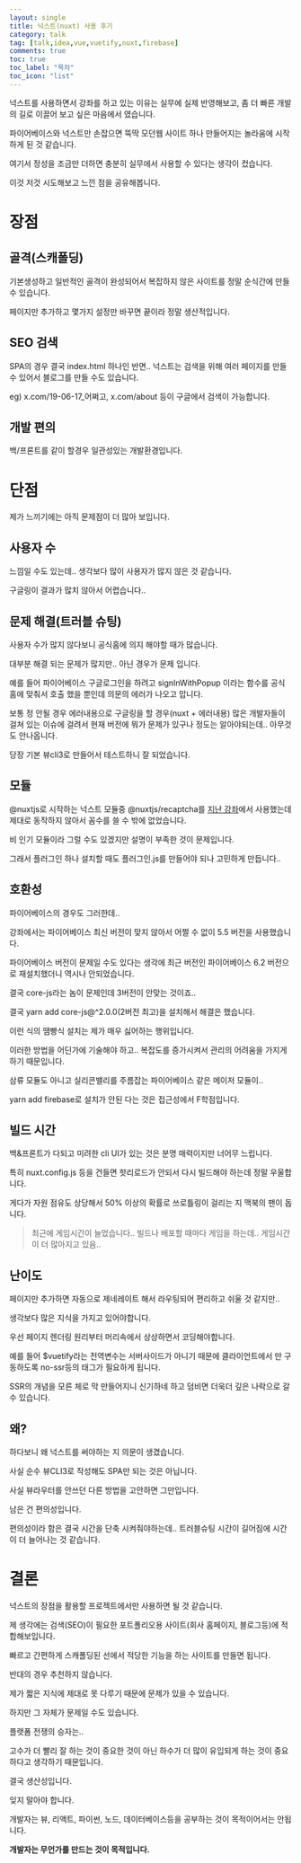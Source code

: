 ```yaml
---
layout: single
title: 넉스트(nuxt) 사용 후기
category: talk
tag: [talk,idea,vue,vuetify,nuxt,firebase]
comments: true
toc: true
toc_label: "목차"
toc_icon: "list"
---
```


넉스트를 사용하면서 강좌를 하고 있는 이유는 실무에 실제 반영해보고, 좀 더 빠른 개발의 길로 이끌어 보고 싶은 마음에서 였습니다.

파이어베이스와 넉스트만 손잡으면 뚝딱 모던웹 사이트 하나 만들어지는 놀라움에 시작하게 된 것 같습니다.

여기서 정성을 조금만 더하면 충분히 실무에서 사용할 수 있다는 생각이 컸습니다.

이것 저것 시도해보고 느낀 점을 공유해봅니다.

# 장점

## 골격(스캐폴딩)

기본생성하고 일반적인 골격이 완성되어서 복잡하지 않은 사이트를 정말 순식간에 만들 수 있습니다.

페이지만 추가하고 몇가지 설정만 바꾸면 끝이라 정말 생산적입니다.

## SEO 검색

SPA의 경우 결국 index.html 하나인 반면.. 넉스트는 검색을 위해 여러 페이지를 만들 수 있어서 블로그를 만들 수도 있습니다.

eg) x.com/19-06-17_어쩌고, x.com/about 등이 구글에서 검색이 가능합니다.

## 개발 편의

백/프론트를 같이 할경우 일관성있는 개발환경입니다.

# 단점

제가 느끼기에는 아직 문제점이 더 많아 보입니다.

## 사용자 수

느낌일 수도 있는데.. 생각보다 많이 사용자가 많지 않은 것 같습니다.

구글링이 결과가 많치 않아서 어렵습니다..

## 문제 해결(트러블 슈팅)

사용자 수가 많지 않다보니 공식홈에 의지 해야할 때가 많습니다.

대부분 해결 되는 문제가 많지만.. 아닌 경우가 문제 입니다.

예를 들어 파이어베이스 구글로그인을 하려고 signInWithPopup 이라는 함수를 공식 홈에 맞춰서 호출 했을 뿐인데 의문의 에러가 나오고 맙니다.

보통 정 안될 경우 에러내용으로 구글링을 할 경우(nuxt + 에러내용) 많은 개발자들이 걸쳐 있는 이슈에 걸려서 현재 버전에 뭐가 문제가 있구나 정도는 알아야되는데.. 아무것도 안나옵니다.

당장 기본 뷰cli3로 만들어서 테스트하니 잘 되었습니다.

## 모듈

@nuxtjs로 시작하는 넉스트 모듈중 @nuxtjs/recaptcha를 [지난 강좌](/nuxt/nuxt-015-firebase-auth-recaptcha/)에서 사용했는데 제대로 동작하지 않아서 꼼수를 쓸 수 밖에 없었습니다.

비 인기 모듈이라 그럴 수도 있겠지만 설명이 부족한 것이 문제입니다.

그래서 플러그인 하나 설치할 때도 플러그인.js를 만들어야 되나 고민하게 만듭니다..

## 호환성

파이어베이스의 경우도 그러한데..

강좌에서는 파이어베이스 최신 버전이 맞지 않아서 어쩔 수 없이 5.5 버전을 사용했습니다.

파이어베이스 버전이 문제일 수도 있다는 생각에 최근 버전인 파이어베이스 6.2 버전으로 재설치했더니 역시나 안되었습니다.

결국 core-js라는 놈이 문제인데 3버전이 안맞는 것이죠..

결국 yarn add core-js@^2.0.0(2버전 최고)을 설치해서 해결은 했습니다.

이런 식의 땜빵식 설치는 제가 매우 싫어하는 행위입니다.

이러한 방법을 어딘가에 기술해야 하고.. 복잡도를 증가시켜서 관리의 어려움을 가지게 하기 때문입니다.

삼류 모듈도 아니고 실리콘밸리를 주름잡는 파이어베이스 같은 메이저 모듈이..

yarn add firebase로 설치가 안된 다는 것은 접근성에서 F학점입니다.

## 빌드 시간

백&프론트가 다되고 미려한 cli UI가 있는 것은 분명 매력이지만 너어무 느립니다.

특히 nuxt.config.js 등을 건들면 핫리로드가 안되서 다시 빌드해야 하는데 정말 우울합니다.

게다가 자원 점유도 상당해서 50% 이상의 확률로 쓰로틀링이 걸리는 지 맥북의 팬이 돕니다.

> 최근에 게임시간이 늘었습니다.. 빌드나 배포할 때마다 게임을 하는데.. 게임시간이 더 많아지고 있음..

## 난이도

페이지만 추가하면 자동으로 제네레이트 해서 라우팅되어 편리하고 쉬울 것 같지만..

생각보다 많은 지식을 가지고 있어야합니다.

우선 페이지 렌더링 원리부터 머리속에서 상상하면서 코딩해야합니다.

예를 들어 $vuetify라는 전역변수는 서버사이드가 아니기 때문에 클라이언트에서 만 구동하도록 no-ssr등의 태그가 필요하게 됩니다.

SSR의 개념을 모른 체로 막 만들어지니 신기하네 하고 덤비면 더욱더 깊은 나락으로 갈 수 있습니다.

## 왜?

하다보니 왜 넉스트를 써야하는 지 의문이 생겼습니다.

사실 순수 뷰CLI3로 작성해도 SPA만 되는 것은 아닙니다.

사실 뷰라우터를 안쓰던 다른 방법을 고안하면 그만입니다.

남은 건 편의성입니다.

편의성이라 함은 결국 시간을 단축 시켜줘야하는데.. 트러블슈팅 시간이 길어짐에 시간이 더 늘어나는 것 같습니다.

# 결론

넉스트의 장점을 활용할 프로젝트에서만 사용하면 될 것 같습니다.

제 생각에는 검색(SEO)이 필요한 포트폴리오용 사이트(회사 홈페이지, 블로그등)에 적합해보입니다.

빠르고 간편하게 스캐폴딩된 선에서 적당한 기능을 하는 사이트를 만들면 됩니다.

반대의 경우 추천하지 않습니다.


제가 짧은 지식에 제대로 못 다루기 때문에 문제가 있을 수 있습니다.

하지만 그 자체가 문제일 수도 있습니다.

플랫폼 전쟁의 승자는.. 

고수가 더 빨리 잘 하는 것이 중요한 것이 아닌 하수가 더 많이 유입되게 하는 것이 중요하다고 생각하기 때문입니다.

결국 생산성입니다.

잊지 말아야 합니다.

개발자는 뷰, 리액트, 파이썬, 노드, 데이터베이스등을 공부하는 것이 목적이어서는 안됩니다.

**개발자는 무언가를 만드는 것이 목적입니다.**
